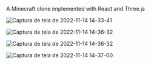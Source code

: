 A Minecraft clone implemented with React and Three.js

![Captura de tela de 2022-11-14 14-33-41](https://user-images.githubusercontent.com/96545053/201728146-a451fcab-304e-4bed-96f3-e0a14ca14a5e.png)

![Captura de tela de 2022-11-14 14-36-32](https://user-images.githubusercontent.com/96545053/201728154-813cfad7-39e8-480c-8667-76c9b57faedc.png)

![Captura de tela de 2022-11-14 14-36-32](https://user-images.githubusercontent.com/96545053/201728192-f57bf458-9657-40b0-ab58-2bcfe9caa5f7.png)

![Captura de tela de 2022-11-14 14-37-00](https://user-images.githubusercontent.com/96545053/201728216-8f13f7b6-7be0-4edf-a46b-51d77ed141f0.png)
